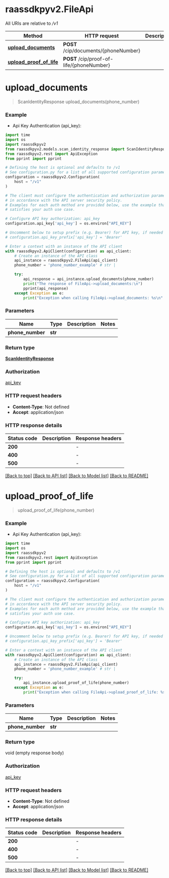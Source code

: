 # raassdkpyv2.FileApi

All URIs are relative to */v1*

Method | HTTP request | Description
------------- | ------------- | -------------
[**upload_documents**](FileApi.md#upload_documents) | **POST** /cip/documents/{phoneNumber} | 
[**upload_proof_of_life**](FileApi.md#upload_proof_of_life) | **POST** /cip/proof-of-life/{phoneNumber} | 


# **upload_documents**
> ScanIdentityResponse upload_documents(phone_number)



### Example

* Api Key Authentication (api_key):
```python
import time
import os
import raassdkpyv2
from raassdkpyv2.models.scan_identity_response import ScanIdentityResponse
from raassdkpyv2.rest import ApiException
from pprint import pprint

# Defining the host is optional and defaults to /v1
# See configuration.py for a list of all supported configuration parameters.
configuration = raassdkpyv2.Configuration(
    host = "/v1"
)

# The client must configure the authentication and authorization parameters
# in accordance with the API server security policy.
# Examples for each auth method are provided below, use the example that
# satisfies your auth use case.

# Configure API key authorization: api_key
configuration.api_key['api_key'] = os.environ["API_KEY"]

# Uncomment below to setup prefix (e.g. Bearer) for API key, if needed
# configuration.api_key_prefix['api_key'] = 'Bearer'

# Enter a context with an instance of the API client
with raassdkpyv2.ApiClient(configuration) as api_client:
    # Create an instance of the API class
    api_instance = raassdkpyv2.FileApi(api_client)
    phone_number = 'phone_number_example' # str | 

    try:
        api_response = api_instance.upload_documents(phone_number)
        print("The response of FileApi->upload_documents:\n")
        pprint(api_response)
    except Exception as e:
        print("Exception when calling FileApi->upload_documents: %s\n" % e)
```



### Parameters

Name | Type | Description  | Notes
------------- | ------------- | ------------- | -------------
 **phone_number** | **str**|  | 

### Return type

[**ScanIdentityResponse**](ScanIdentityResponse.md)

### Authorization

[api_key](../README.md#api_key)

### HTTP request headers

 - **Content-Type**: Not defined
 - **Accept**: application/json

### HTTP response details
| Status code | Description | Response headers |
|-------------|-------------|------------------|
**200** |  |  -  |
**400** |  |  -  |
**500** |  |  -  |

[[Back to top]](#) [[Back to API list]](../README.md#documentation-for-api-endpoints) [[Back to Model list]](../README.md#documentation-for-models) [[Back to README]](../README.md)

# **upload_proof_of_life**
> upload_proof_of_life(phone_number)



### Example

* Api Key Authentication (api_key):
```python
import time
import os
import raassdkpyv2
from raassdkpyv2.rest import ApiException
from pprint import pprint

# Defining the host is optional and defaults to /v1
# See configuration.py for a list of all supported configuration parameters.
configuration = raassdkpyv2.Configuration(
    host = "/v1"
)

# The client must configure the authentication and authorization parameters
# in accordance with the API server security policy.
# Examples for each auth method are provided below, use the example that
# satisfies your auth use case.

# Configure API key authorization: api_key
configuration.api_key['api_key'] = os.environ["API_KEY"]

# Uncomment below to setup prefix (e.g. Bearer) for API key, if needed
# configuration.api_key_prefix['api_key'] = 'Bearer'

# Enter a context with an instance of the API client
with raassdkpyv2.ApiClient(configuration) as api_client:
    # Create an instance of the API class
    api_instance = raassdkpyv2.FileApi(api_client)
    phone_number = 'phone_number_example' # str | 

    try:
        api_instance.upload_proof_of_life(phone_number)
    except Exception as e:
        print("Exception when calling FileApi->upload_proof_of_life: %s\n" % e)
```



### Parameters

Name | Type | Description  | Notes
------------- | ------------- | ------------- | -------------
 **phone_number** | **str**|  | 

### Return type

void (empty response body)

### Authorization

[api_key](../README.md#api_key)

### HTTP request headers

 - **Content-Type**: Not defined
 - **Accept**: application/json

### HTTP response details
| Status code | Description | Response headers |
|-------------|-------------|------------------|
**200** |  |  -  |
**400** |  |  -  |
**500** |  |  -  |

[[Back to top]](#) [[Back to API list]](../README.md#documentation-for-api-endpoints) [[Back to Model list]](../README.md#documentation-for-models) [[Back to README]](../README.md)

